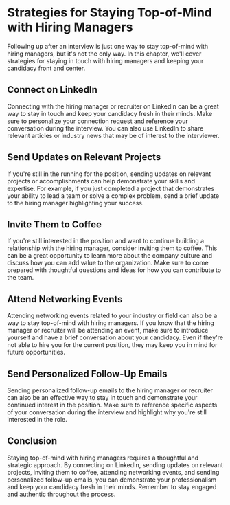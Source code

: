 Strategies for Staying Top-of-Mind with Hiring Managers
====================================================================================================

Following up after an interview is just one way to stay top-of-mind with hiring managers, but it's not the only way. In this chapter, we'll cover strategies for staying in touch with hiring managers and keeping your candidacy front and center.

Connect on LinkedIn
-------------------

Connecting with the hiring manager or recruiter on LinkedIn can be a great way to stay in touch and keep your candidacy fresh in their minds. Make sure to personalize your connection request and reference your conversation during the interview. You can also use LinkedIn to share relevant articles or industry news that may be of interest to the interviewer.

Send Updates on Relevant Projects
---------------------------------

If you're still in the running for the position, sending updates on relevant projects or accomplishments can help demonstrate your skills and expertise. For example, if you just completed a project that demonstrates your ability to lead a team or solve a complex problem, send a brief update to the hiring manager highlighting your success.

Invite Them to Coffee
---------------------

If you're still interested in the position and want to continue building a relationship with the hiring manager, consider inviting them to coffee. This can be a great opportunity to learn more about the company culture and discuss how you can add value to the organization. Make sure to come prepared with thoughtful questions and ideas for how you can contribute to the team.

Attend Networking Events
------------------------

Attending networking events related to your industry or field can also be a way to stay top-of-mind with hiring managers. If you know that the hiring manager or recruiter will be attending an event, make sure to introduce yourself and have a brief conversation about your candidacy. Even if they're not able to hire you for the current position, they may keep you in mind for future opportunities.

Send Personalized Follow-Up Emails
----------------------------------

Sending personalized follow-up emails to the hiring manager or recruiter can also be an effective way to stay in touch and demonstrate your continued interest in the position. Make sure to reference specific aspects of your conversation during the interview and highlight why you're still interested in the role.

Conclusion
----------

Staying top-of-mind with hiring managers requires a thoughtful and strategic approach. By connecting on LinkedIn, sending updates on relevant projects, inviting them to coffee, attending networking events, and sending personalized follow-up emails, you can demonstrate your professionalism and keep your candidacy fresh in their minds. Remember to stay engaged and authentic throughout the process.
